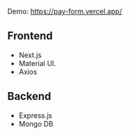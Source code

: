 Demo: https://pay-form.vercel.app/

## Frontend
- Next.js
- Material UI.
- Axios

## Backend
- Express.js
- Mongo DB
